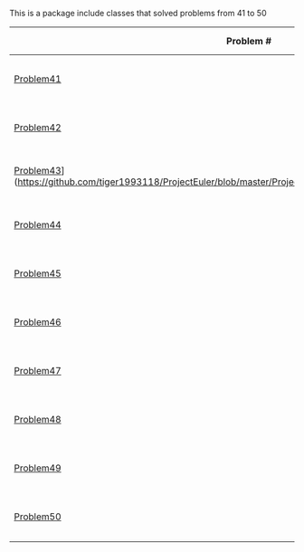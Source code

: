 This is a package include classes that solved problems from 41 to 50

|   Problem #   | Problem Name  |  Solved Date  |  Solved Time  |
| ------------- | ------------- | ------------- | ------------- |
|   [Problem41](https://github.com/tiger1993118/ProjectEuler/blob/master/ProjectEuler/src/Problem41to50/Problem41.java)   | [Pandigital prime](https://projecteuler.net/problem=41)  | 2014-12-16 11:01 pm | 0h18m13s |
|   [Problem42](https://github.com/tiger1993118/ProjectEuler/blob/master/ProjectEuler/src/Problem41to50/Problem42.java)   | [Coded triangle numbers](https://projecteuler.net/problem=42)  | 2014-12-16 11:23 pm | 0h14m00s |
|   [Problem43](https://github.com/tiger1993118/ProjectEuler/blob/master/ProjectEuler/src/Problem41to50/Problem43.java)](https://github.com/tiger1993118/ProjectEuler/blob/master/ProjectEuler/src/Problem41to50/Problem41.java)   | [Sub-string divisibility](https://projecteuler.net/problem=43)  | 2014-12-16 12:45 pm | 1h16m18s |
|   [Problem44](https://github.com/tiger1993118/ProjectEuler/blob/master/ProjectEuler/src/Problem41to50/Problem44.java)   | [Pentagon numbers](https://projecteuler.net/problem=44)  | 2014-12-17 12:42 am | 0h52m22s |
|   [Problem45](https://github.com/tiger1993118/ProjectEuler/blob/master/ProjectEuler/src/Problem41to50/Problem45.java)   | [Triangular, pentagonal, hexagonal](https://projecteuler.net/problem=45)  | 2014-12-17 01:38 pm | 0h29m41s |
|   [Problem46](https://github.com/tiger1993118/ProjectEuler/blob/master/ProjectEuler/src/Problem41to50/Problem46.java)   | [Goldbach's other conjecture](https://projecteuler.net/problem=46)  | 2014-12-17 10:28 pm | 0h19m46s |
|   [Problem47](https://github.com/tiger1993118/ProjectEuler/blob/master/ProjectEuler/src/Problem41to50/Problem47.java)   | [Distinct primes factors](https://projecteuler.net/problem=47)  | 2014-12-18 02:00 am | 0h23m23s |
|   [Problem48](https://github.com/tiger1993118/ProjectEuler/blob/master/ProjectEuler/src/Problem41to50/Problem48.java)   | [Self powers](https://projecteuler.net/problem=48)  | 2014-12-18 02:22 am | 0h05m54s |
|   [Problem49](https://github.com/tiger1993118/ProjectEuler/blob/master/ProjectEuler/src/Problem41to50/Problem49.java)   | [Prime permutations](https://projecteuler.net/problem=49)  | 2014-12-18 03:02 am | 0h35m47s |
|   [Problem50](https://github.com/tiger1993118/ProjectEuler/blob/master/ProjectEuler/src/Problem41to50/Problem50.java)   | [Consecutive prime sum](https://projecteuler.net/problem=50)  | 2014-12-18 03:24 am | 0h12m49s |
